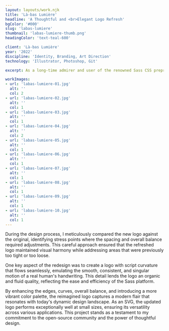 ```yaml
---
layout: layouts/work.njk
title: 'Là-bas Lumière'
headline: 'A Thoughtful and <br>Elegant Logo Refresh'
bgColor: '#000'
slug: 'labas-lumiere'
thumbnail: 'labas-lumiere-thumb.png'
headingColor: 'text-teal-600'

client: 'Là-bas Lumière'
year: '2022'
discipline: 'Identity, Branding, Art Direction'
technology: 'Illustrator, Photoshop, Git'

excerpt: As a long-time admirer and user of the renowned Sass CSS preprocessor, which has empowered me to create my own CSS framework, Uniform CSS, I sought to contribute my design expertise to the open-source community by carefully revitalizing the iconic logo. I embraced the essence of the original design while introducing subtle yet impactful refinements.

workImages:
- url: 'labas-lumiere-01.jpg'
  alt: ''
  col: 2
- url: 'labas-lumiere-02.jpg'
  alt: ''
  col: 1
- url: 'labas-lumiere-03.jpg'
  alt: ''
  col: 1
- url: 'labas-lumiere-04.jpg'
  alt: ''
  col: 2
- url: 'labas-lumiere-05.jpg'
  alt: ''
  col: 1
- url: 'labas-lumiere-06.jpg'
  alt: ''
  col: 1
- url: 'labas-lumiere-07.jpg'
  alt: ''
  col: 1
- url: 'labas-lumiere-08.jpg'
  alt: ''
  col: 1
- url: 'labas-lumiere-09.jpg'
  alt: ''
  col: 1
- url: 'labas-lumiere-10.jpg'
  alt: ''
  col: 1
---
```


During the design process, I meticulously compared the new logo against the original, identifying stress points where the spacing and overall balance required adjustments. This careful approach ensured that the refreshed logo maintained visual harmony while addressing areas that were previously too tight or too loose.

One key aspect of the redesign was to create a logo with script curvature that flows seamlessly, emulating the smooth, consistent, and singular motion of a real human's handwriting. This detail lends the logo an organic and fluid quality, reflecting the ease and efficiency of the Sass platform.

By enhancing the edges, curves, overall balance, and introducing a more vibrant color palette, the reimagined logo captures a modern flair that resonates with today's dynamic design landscape. As an SVG, the updated logo performs exceptionally well at small sizes, ensuring its versatility across various applications. This project stands as a testament to my commitment to the open-source community and the power of thoughtful design.